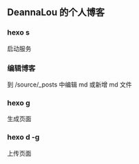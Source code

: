 ## DeannaLou 的个人博客

### hexo s
启动服务

### 编辑博客
到 /source/_posts 中编辑 md 或新增 md 文件

### hexo g
生成页面

### hexo d -g
上传页面